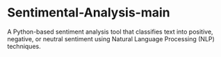 # Sentimental-Analysis-main
A Python-based sentiment analysis tool that classifies text into positive, negative, or neutral sentiment using Natural Language Processing (NLP) techniques.
